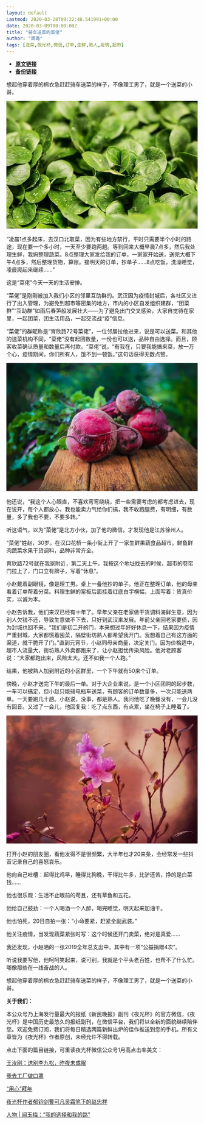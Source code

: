 ```yaml
---
layout: default
Lastmod: 2020-03-28T09:22:48.541991+00:00
date: 2020-03-09T00:00:00Z
title: "骑车送菜的菜佬"
author: "周璐"
tags: [送菜,夜光杯,微信,订单,生鲜,熟人,疫情,超市]
---
```


* [**原文链接**](https://mp.weixin.qq.com/s/HgH6FwpYe1_A7p5Pqe1dsQ)
* [**备份链接**](http://archive.ph/l6gKz)


想起他穿着厚的棉衣急赶赶骑车送菜的样子，不像理工男了，就是一个送菜的小哥。

![](/images/post/fb351d79cf83103e2c27c97697692507.jpg)

“凌晨1点多起床，去汉口北取菜，因为有些地方禁行，平时只需要半个小时的路途，现在要一个多小时，一天至少要跑两趟。等到回来大概早晨7点多，然后我处理生鲜，我妈整理蔬菜。8点整理大家发给我的订单，一家家开始送，送完大概下午4点多，然后整理货物，算账。接明天的订单，抄单子……8点吃饭，洗澡睡觉，凌晨爬起来继续……”

这是“菜佬”今天一天的生活安排。

“菜佬”是刚刚被加入我们小区的邻里互助群的。武汉因为疫情封城后，各社区又进行了出入管理，为避免到超市等密集的地方，市内的小区自发组织建群，“团菜群”“互助群”如雨后春笋般发展壮大——为了避免出门交叉感染，大家自觉待在家里，一起团菜，团生活用品，一起交流战“疫”信息。

“菜佬”的群昵称是“育欣路72号菜佬”，一位邻居拉他进来，说是可以送菜。和其他的送菜机构不同，“菜佬”没有起团数量，一份也可以送，品种自由选择。而且，顾客收菜确认质量和数量后再付款。“菜佬”说，“有我在，只要我能搞来菜，放一万个心，疫情期间，你们所有人，饿不到一顿饭。”这句话获得无数点赞。

![](/images/post/fc14c6238b47c1348fabd932ac5eb5ce.jpg)

他还说，“我这个人心眼直，不喜欢弯弯绕绕，把一些需要考虑的都考虑进去，现在说开，每个人都放心，我也能卖力气给你们搞，我不收跑腿费，有明细，有数量，多了我也不要，不要多转。”

听这语气，以为“菜佬”是北方小伙，加了他的微信，才发现他是江苏徐州人。

“菜佬”姓赵，30岁。在汉口花桥一条小街上开了一家生鲜果蔬食品超市。鲜鱼鲜肉蔬菜水果干货调料，品种非常齐全。

育欣路72号就在我家附近，第二天上午，我按这个地址找去的时候，超市的卷帘门拉上了，门口立有牌子，写着“休息”。

小赵戴着副眼镜，像是理工男。桌上一叠他抄的单子。他正在整理订单，他的母亲看着订单帮着分菜。料理生鲜的案板后面挂着红底白字横幅，上面写着：货真价实，以诚为本。

小赵告诉我，他们来汉已经有十年了。早年父亲在老家做干货调料海鲜生意，因为别人欠钱不还，导致生意做不下去，只好到武汉来发展。年前父亲回老家要债，因为封城也回不来。“我们是初二开的门，本来想过年好好休息一下，结果因为疫情严重封城，大家都慌着囤菜，隔壁街坊熟人都希望我开门。我想着自己有这方面的渠道，就干脆开了门。”直到元宵节，小赵同母亲商量，决定关门。因为价格适中，超市人流量大，街坊熟人外卖都跑来了，让小赵担忧传染风险。他对老顾客说：“大家都跑出来，风险太大。还不如我一个人跑。”

结果，他被熟人加到附近的小区群里，一个下午就有50来个订单。

傍晚，小赵才送完下午的最后一单。对于大企业来说，是一个小区团购的起步数，一车可以搞定，但小赵只能骑电瓶车送菜，有顾客的订单数量多，一次只能送两单。一天要跑几十趟。小赵说，没事，都是熟人。我问他吃了晚餐没有，一会儿没有回音。又过了一会儿，他回复我：吃了点东西，有点累，坐在椅子上睡着了。

![](/images/post/b6452e14789f5c1794af92aea4f6b1b4.jpg)

打开小赵的朋友圈，看他发得不是很频繁，大半年也才20来条，会经常发一些抖音记录自己的喜怒哀乐。

他向自己吐槽：起得比鸡早，睡得比狗晚，干得比牛多，比驴还苦，挣的是白菜钱……

他也很乐观：生活不止眼前的苟且，还有草鱼和五花。

他给自己鼓劲：一个人喝酒一个人醉，喝完睡觉，明天起来加油干。

他也怕死，20日自拍一张：“小命要紧，赶紧全副武装。”

他关注疫情，当发现蔬菜紧张时写：这个时候还开门卖菜，绝对是真爱……

我还发现，小赵晒的一张2019全年总支出中，其中有一项“公益捐赠4次”。

听说我要写他，他呵呵笑起来，说可别，我就是个平头老百姓，也帮不了什么忙。哪像那些在一线奋战的人。

想起他穿着厚的棉衣急赶赶骑车送菜的样子，不像理工男了，就是一个送菜的小哥。

  

**关于我们：**

本公众号乃上海发行量最大的报纸《新民晚报》副刊《夜光杯》的官方微信，《夜光杯》是中国历史最悠久的报纸副刊，在微信平台，我们将以全新的面貌继续陪伴您。欢迎免费订阅，我们将每日精选两篇新鲜出炉的佳作推送到您的手机。所有文章皆为《夜光杯》作者原创，未经允许不得转载。

点击下面的篇目链接，可重读夜光杯微信公众号1月高点击率美文：

[王汝刚：送别李九松，昨夜未成眠](http://mp.weixin.qq.com/s?__biz=MzA4NzM0NTg4NA==&mid=2657710077&idx=1&sn=f977ead7ba6584787c6de58a0d676b91&chksm=8ba7104ebcd0995881386ffc3976d74c1effe214de7a112e5b864430c34e94eae8ab7b95dbc4&scene=21#wechat_redirect)

[我去工厂做口罩](http://mp.weixin.qq.com/s?__biz=MzA4NzM0NTg4NA==&mid=2657710083&idx=1&sn=454ae0e5e60465788b221d7bade3c9c9&chksm=8ba70fb0bcd086a69d0a292c3e3891cf523772c93aafbd2d85b9ecdcb40ca848a9d1e0379482&scene=21#wechat_redirect)

[“用心”拜年](http://mp.weixin.qq.com/s?__biz=MzA4NzM0NTg4NA==&mid=2657709810&idx=2&sn=c79a750090ae72515de43fd3f10e2ec3&chksm=8ba71141bcd09857cd61dcd8c5817ab0b6a8260f9e50d858c3e7834b150b198c6fdc47789b1f&scene=21#wechat_redirect)

[夜光杯作者郁钧剑曹可凡吴霜笔下的赵忠祥](http://mp.weixin.qq.com/s?__biz=MzA4NzM0NTg4NA==&mid=2657709810&idx=1&sn=32163d5144a5b4fc583d4b95b5eb7352&chksm=8ba71141bcd09857b1ee58d901f86e9de14601f455eb9b67e47e37b7e8dd970c0efd6512e9eb&scene=21#wechat_redirect)

[人物 | 闻玉梅：“我的选择和我的路”](http://mp.weixin.qq.com/s?__biz=MzA4NzM0NTg4NA==&mid=2657709733&idx=1&sn=7a3b7dd04c1b5a940caafa967fa6f90f&chksm=8ba71116bcd0980078ae04f5e5231046515046d3f09de369de1877a5b0d086d614fe175798d6&scene=21#wechat_redirect)

